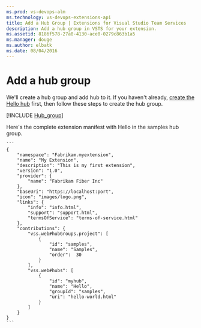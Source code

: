 ```yaml
---
ms.prod: vs-devops-alm
ms.technology: vs-devops-extensions-api
title: Add a Hub Group | Extensions for Visual Studio Team Services
description: Add a hub group in VSTS for your extension.
ms.assetid: 8186f578-27a0-4130-ace0-0279c863b1a5
ms.manager: douge
ms.author: elbatk
ms.date: 08/04/2016
---
```


# Add a hub group

We'll create a hub group and add hub to it.
If you haven't already, [create the Hello hub](./add-hub.md) first,
then follow these steps to create the hub group.

[!INCLUDE [Hub_group](../_shared/procedures/create-hub-group.md)]

Here's the complete extension manifest with Hello in the samples hub group.

	```
	{
		"namespace": "Fabrikam.myextension",
		"name": "My Extension",
		"description": "This is my first extension",
		"version": "1.0",
		"provider": {
			"name": "Fabrikam Fiber Inc"
		},
		"baseUri": "https://localhost:port",
		"icon": "images/logo.png",
		"links": {
			"info": "info.html",
			"support": "support.html",
			"termsOfService": "terms-of-service.html"
		},
		"contributions": {
			"vss.web#hubGroups.project": [
				{
					"id": "samples",
					"name": "Samples",
					"order":  30
				}
			],
			"vss.web#hubs": [
				{
					"id": "myhub",
					"name": "Hello",
					"groupId": "samples",
					"uri": "hello-world.html"
				}
			]
		}
	}
	```